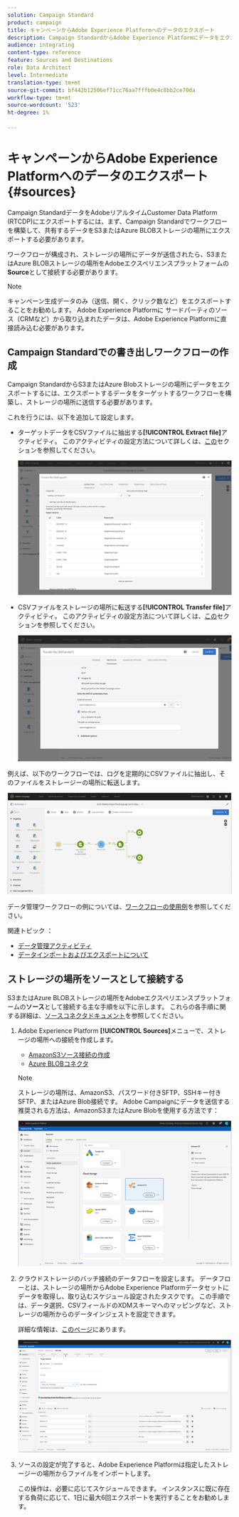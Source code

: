 ```yaml
---
solution: Campaign Standard
product: campaign
title: キャンペーンからAdobe Experience Platformへのデータのエクスポート
description: Campaign StandardからAdobe Experience Platformにデータをエクスポートする方法を説明します。
audience: integrating
content-type: reference
feature: Sources and Destinations
role: Data Architect
level: Intermediate
translation-type: tm+mt
source-git-commit: bf442b12506ef71cc76aa7fffb0e4c8bb2ce70da
workflow-type: tm+mt
source-wordcount: '523'
ht-degree: 1%

---
```



# キャンペーンからAdobe Experience Platformへのデータのエクスポート{#sources}

Campaign StandardデータをAdobeリアルタイムCustomer Data Platform (RTCDP)にエクスポートするには、まず、Campaign Standardでワークフローを構築して、共有するデータをS3またはAzure BLOBストレージの場所にエクスポートする必要があります。

ワークフローが構成され、ストレージの場所にデータが送信されたら、S3またはAzure BLOBストレージの場所をAdobeエクスペリエンスプラットフォームの&#x200B;**Source**&#x200B;として接続する必要があります。

>[!NOTE]

キャンペーン生成データのみ（送信、開く、クリック数など）をエクスポートすることをお勧めします。 Adobe Experience Platformに サードパーティのソース（CRMなど）から取り込まれたデータは、Adobe Experience Platformに直接読み込む必要があります。

## Campaign Standardでの書き出しワークフローの作成

Campaign StandardからS3またはAzure Blobストレージの場所にデータをエクスポートするには、エクスポートするデータをターゲットするワークフローを構築し、ストレージの場所に送信する必要があります。

これを行うには、以下を追加して設定します。

* ターゲットデータをCSVファイルに抽出する&#x200B;**[!UICONTROL Extract file]**&#x200B;アクティビティ。 このアクティビティの設定方法について詳しくは、[この](../../automating/using/extract-file.md)セクションを参照してください。

   ![](assets/rtcdp-extract-file.png)

* CSVファイルをストレージの場所に転送する&#x200B;**[!UICONTROL Transfer file]**&#x200B;アクティビティ。 このアクティビティの設定方法について詳しくは、[この](../../automating/using/transfer-file.md)セクションを参照してください。

   ![](assets/rtcdp-transfer-file.png)

例えば、以下のワークフローでは、ログを定期的にCSVファイルに抽出し、そのファイルをストレージーの場所に転送します。

![](assets/aep-export.png)

データ管理ワークフローの例については、[ワークフローの使用例](../../automating/using/about-workflow-use-cases.md#management)を参照してください。

関連トピック ： 

* [データ管理アクティビティ](../../automating/using/about-data-management-activities.md)
* [データインポートおよびエクスポートについて](../../automating/using/about-data-import-and-export.md)


## ストレージの場所をソースとして接続する

S3またはAzure BLOBストレージの場所をAdobeエクスペリエンスプラットフォームの&#x200B;**ソース**&#x200B;として接続する主な手順を以下に示します。 これらの各手順に関する詳細は、[ソースコネクタドキュメント](https://experienceleague.adobe.com/docs/experience-platform/sources/home.html)を参照してください。

1. Adobe Experience Platform **[!UICONTROL Sources]**&#x200B;メニューで、ストレージの場所への接続を作成します。

   * [AmazonS3ソース接続の作成](https://experienceleague.adobe.com/docs/experience-platform/sources/ui-tutorials/create/cloud-storage/s3.html)
   * [Azure BLOBコネクタ](https://experienceleague.adobe.com/docs/experience-platform/sources/connectors/cloud-storage/blob.html)

   >[!NOTE]
   >
   >ストレージの場所は、AmazonS3、パスワード付きSFTP、SSHキー付きSFTP、またはAzure Blob接続です。 Adobe Campaignにデータを送信する推奨される方法は、AmazonS3またはAzure Blobを使用する方法です：

   ![](assets/rtcdp-connector.png)

1. クラウドストレージのバッチ接続のデータフローを設定します。 データフローとは、ストレージの場所からAdobe Experience Platformデータセットにデータを取得し、取り込むスケジュール設定されたタスクです。 この手順では、データ選択、CSVフィールドのXDMスキーマへのマッピングなど、ストレージの場所からのデータインジェストを設定できます。

   詳細な情報は、[このページ](https://experienceleague.adobe.com/docs/experience-platform/sources/ui-tutorials/dataflow/cloud-storage.html)にあります。

   ![](assets/rtcdp-map-xdm.png)

1. ソースの設定が完了すると、Adobe Experience Platformは指定したストレージーの場所からファイルをインポートします。

   この操作は、必要に応じてスケジュールできます。 インスタンスに既に存在する負荷に応じて、1日に最大6回エクスポートを実行することをお勧めします。
